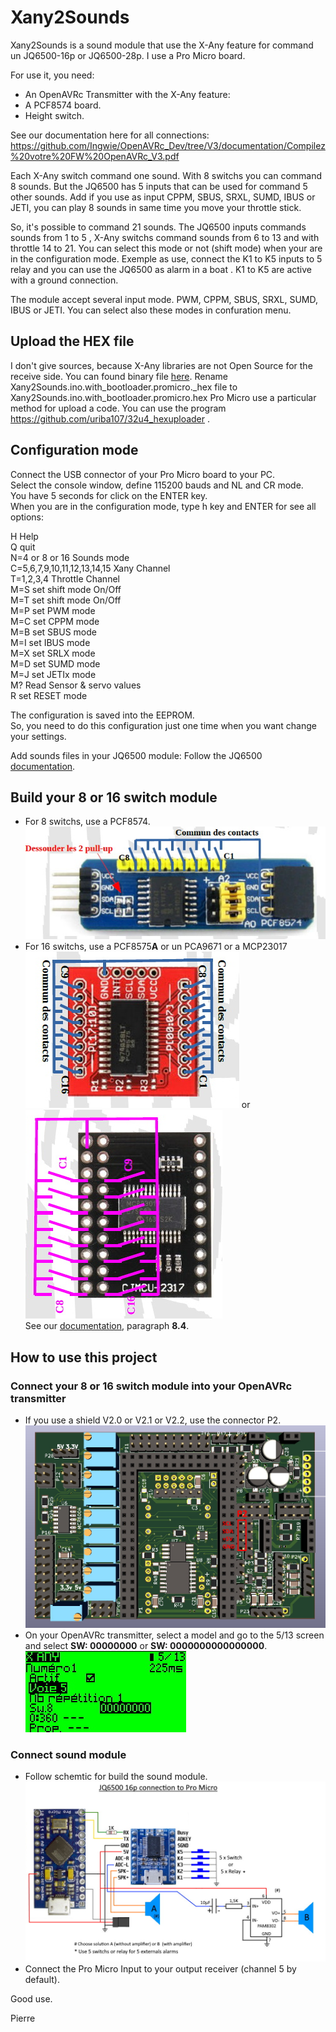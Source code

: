 # Xany2Sounds

Xany2Sounds is a sound module that use the X-Any feature for command un JQ6500-16p or JQ6500-28p.
I use a Pro Micro board.

For use it, you need:
- An OpenAVRc Transmitter with the X-Any feature:
- A PCF8574 board.
- Height switch.

See our documentation here for all connections:
https://github.com/Ingwie/OpenAVRc_Dev/tree/V3/documentation/Compilez%20votre%20FW%20OpenAVRc_V3.pdf

Each X-Any switch command one sound.
With 8 switchs you can command 8 sounds.
But the JQ6500 has 5 inputs that can be used for command 5 other sounds.
Add if you use as input CPPM, SBUS, SRXL, SUMD, IBUS or JETI, you can play 8 sounds in same time you move your throttle stick.

So, it's possible to command 21 sounds.
The JQ6500 inputs commands sounds from 1 to 5 , X-Any switchs command sounds from 6 to 13 and with throttle 14 to 21.
You can select this mode or not (shift mode) when your are in the configuration mode.
Exemple as use, connect the K1 to K5 inputs to 5 relay and you can use the JQ6500 as alarm in a boat .
K1 to K5 are active with a ground connection.

The module accept several input mode.
PWM, CPPM, SBUS, SRXL, SUMD, IBUS or JETI.
You can select also these modes in confuration menu.

## Upload the HEX file
I don't give sources, because X-Any libraries are not Open Source for the receive side.
You can found binary file [here](https://github.com/Ingwie/OpenAVRc_Hw/tree/V3/Xany2Sounds).
Rename Xany2Sounds.ino.with_bootloader.promicro._hex file to Xany2Sounds.ino.with_bootloader.promicro.hex
Pro Micro use a particular method for upload a code.
You can use the program https://github.com/uriba107/32u4_hexuploader .

## Configuration mode
Connect the USB connector of your Pro Micro board to your PC.  
Select the console window, define 115200 bauds and NL and CR mode.  
You have 5 seconds for click on the ENTER key.  
When you are in the configuration mode, type h key and ENTER for see all options:  

  H Help  
  Q quit  
  N=4 or 8 or 16 Sounds mode  
  C=5,6,7,9,10,11,12,13,14,15 Xany Channel  
  T=1,2,3,4 Throttle Channel  
  M=S set shift mode On/Off  
  M=T set shift mode On/Off  
  M=P set PWM mode  
  M=C set CPPM mode  
  M=B set SBUS mode  
  M=I set IBUS mode  
  M=X set SRLX mode  
  M=D set SUMD mode  
  M=J set JETIx mode  
  M? Read Sensor & servo values  
  R set RESET mode  

The configuration is saved into the EEPROM.  
So, you need to do this configuration just one time when you want change your settings.

Add sounds files in your JQ6500 module:
Follow the JQ6500 [documentation](https://sparks.gogo.co.nz/jq6500/index.html).

## Build your 8 or 16 switch module
- For 8 switchs, use a PCF8574.  
![PCF8574](https://github.com/Ingwie/OpenAVRc_Hw/blob/V3/Xany_Builds_by_Users/pierrotm777/Xany2Sounds/pcf8574.jpg)  
- For 16 switchs, use a PCF8575**A** or un PCA9671 or a MCP23017  
![PCF8575A](https://github.com/Ingwie/OpenAVRc_Hw/blob/V3/Xany_Builds_by_Users/pierrotm777/Xany2Sounds/pcf8575.jpg) or ![MCP23017](https://github.com/Ingwie/OpenAVRc_Hw/blob/V3/Xany_Builds_by_Users/pierrotm777/Xany2Sounds/mcp23017.jpg)   
See our [documentation](https://github.com/Ingwie/OpenAVRc_Dev/blob/V3/documentation/Compilez%20votre%20FW%20OpenAVRc_V3.pdf), paragraph **8.4**.

## How to use this project

### Connect your 8 or 16 switch module into your OpenAVRc transmitter
- If you use a shield V2.0 or V2.1 or V2.2, use the connector P2.  
![](https://github.com/Ingwie/OpenAVRc_Hw/blob/V3/Xany_Builds_by_Users/pierrotm777/Xany2Sensor360/Shield_v2.1_Xany_Connector.jpg)  
- On your OpenAVRc transmitter, select a model and go to the 5/13 screen and select **SW: 00000000** or  **SW: 0000000000000000**.  
![](https://github.com/Ingwie/OpenAVRc_Hw/blob/V3/Xany_Builds_by_Users/pierrotm777/Xany2Sounds/Xanyswitchmode.jpg)  

### Connect sound module
- Follow schemtic for build the sound module.  
![See picture file](https://github.com/Ingwie/OpenAVRc_Hw/blob/V3/Xany2Sounds/Xany2Sounds.jpg)  
- Connect the Pro Micro Input to your output receiver (channel 5 by default).









Good use.

Pierre


